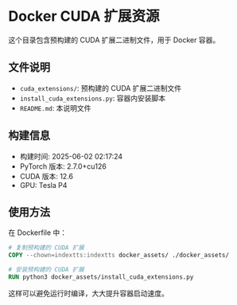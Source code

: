 # Docker CUDA 扩展资源

这个目录包含预构建的 CUDA 扩展二进制文件，用于 Docker 容器。

## 文件说明

- `cuda_extensions/`: 预构建的 CUDA 扩展二进制文件
- `install_cuda_extensions.py`: 容器内安装脚本
- `README.md`: 本说明文件

## 构建信息

- 构建时间: 2025-06-02 02:17:24
- PyTorch 版本: 2.7.0+cu126
- CUDA 版本: 12.6
- GPU: Tesla P4

## 使用方法

在 Dockerfile 中：

```dockerfile
# 复制预构建的 CUDA 扩展
COPY --chown=indextts:indextts docker_assets/ ./docker_assets/

# 安装预构建的 CUDA 扩展
RUN python3 docker_assets/install_cuda_extensions.py
```

这样可以避免运行时编译，大大提升容器启动速度。
